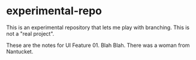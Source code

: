 # experimental-repo
This is an experimental repository that lets me play with branching. This is not a "real project".

These are the notes for UI Feature 01. Blah Blah.
There was a woman from Nantucket.
